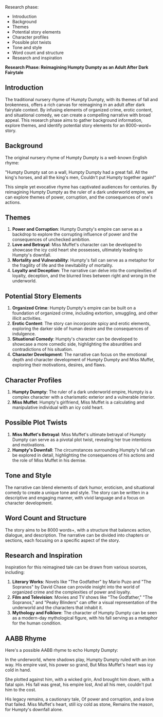  

Research phase: 
- Introduction 
- Background 
- Themes 
- Potential story elements 
- Character profiles 
- Possible plot twists 
- Tone and style 
- Word count and structure 
- Research and inspiration 

**Research Phase: Reimagining Humpty Dumpty as an Adult After Dark Fairytale**

## Introduction

The traditional nursery rhyme of Humpty Dumpty, with its themes of fall and brokenness, offers a rich canvas for reimagining in an adult after dark fairytale context. By infusing elements of organized crime, erotic content, and situational comedy, we can create a compelling narrative with broad appeal. This research phase aims to gather background information, explore themes, and identify potential story elements for an 8000-word+ story.

## Background

The original nursery rhyme of Humpty Dumpty is a well-known English rhyme:

"Humpty Dumpty sat on a wall,
Humpty Dumpty had a great fall.
All the king's horses, and all the king's men,
Couldn't put Humpty together again!"

This simple yet evocative rhyme has captivated audiences for centuries. By reimagining Humpty Dumpty as the ruler of a dark underworld empire, we can explore themes of power, corruption, and the consequences of one's actions.

## Themes

1. **Power and Corruption**: Humpty Dumpty's empire can serve as a backdrop to explore the corrupting influence of power and the consequences of unchecked ambition.
2. **Love and Betrayal**: Miss Muffet's character can be developed to showcase the icy cold heart she possesses, ultimately leading to Humpty's downfall.
3. **Mortality and Vulnerability**: Humpty's fall can serve as a metaphor for the fragility of life and the inevitability of mortality.
4. **Loyalty and Deception**: The narrative can delve into the complexities of loyalty, deception, and the blurred lines between right and wrong in the underworld.

## Potential Story Elements

1. **Organized Crime**: Humpty Dumpty's empire can be built on a foundation of organized crime, including extortion, smuggling, and other illicit activities.
2. **Erotic Content**: The story can incorporate spicy and erotic elements, exploring the darker side of human desire and the consequences of indulgence.
3. **Situational Comedy**: Humpty's character can be developed to showcase a more comedic side, highlighting the absurdities and contradictions of his situation.
4. **Character Development**: The narrative can focus on the emotional depth and character development of Humpty Dumpty and Miss Muffet, exploring their motivations, desires, and flaws.

## Character Profiles

1. **Humpty Dumpty**: The ruler of a dark underworld empire, Humpty is a complex character with a charismatic exterior and a vulnerable interior.
2. **Miss Muffet**: Humpty's girlfriend, Miss Muffet is a calculating and manipulative individual with an icy cold heart.

## Possible Plot Twists

1. **Miss Muffet's Betrayal**: Miss Muffet's ultimate betrayal of Humpty Dumpty can serve as a pivotal plot twist, revealing her true intentions and motivations.
2. **Humpty's Downfall**: The circumstances surrounding Humpty's fall can be explored in detail, highlighting the consequences of his actions and the role of Miss Muffet in his demise.

## Tone and Style

The narrative can blend elements of dark humor, eroticism, and situational comedy to create a unique tone and style. The story can be written in a descriptive and engaging manner, with vivid language and a focus on character development.

## Word Count and Structure

The story aims to be 8000 words+, with a structure that balances action, dialogue, and description. The narrative can be divided into chapters or sections, each focusing on a specific aspect of the story.

## Research and Inspiration

Inspiration for this reimagined tale can be drawn from various sources, including:

1. **Literary Works**: Novels like "The Godfather" by Mario Puzo and "The Sopranos" by David Chase can provide insight into the world of organized crime and the complexities of power and loyalty.
2. **Film and Television**: Movies and TV shows like "The Godfather," "The Sopranos," and "Peaky Blinders" can offer a visual representation of the underworld and the characters that inhabit it.
3. **Mythology and Folklore**: The character of Humpty Dumpty can be seen as a modern-day mythological figure, with his fall serving as a metaphor for the human condition.

## AABB Rhyme

Here's a possible AABB rhyme to echo Humpty Dumpty:

In the underworld, where shadows play,
Humpty Dumpty ruled with an iron way.
His empire vast, his power so grand,
But Miss Muffet's heart was icy cold in hand.

She plotted against him, with a wicked grin,
And brought him down, with a fatal spin.
His fall was great, his empire lost,
And all his men, couldn't put him to the cost.

His legacy remains, a cautionary tale,
Of power and corruption, and a love that failed.
Miss Muffet's heart, still icy cold as stone,
Remains the reason, for Humpty's downfall alone.